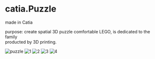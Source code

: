 # catia.Puzzle
made in Catia

purpose: create spatial 3D puzzle comfortable LEGO, is dedicated to the family <br>
producted by 3D printing.


![puzzle](https://user-images.githubusercontent.com/106025271/187085297-20d0598c-514b-4fa2-ab36-b68cfb9e872f.gif)
![1](https://user-images.githubusercontent.com/106025271/190319327-9264488c-3830-46ab-b88a-4766fa73bab7.jpg)
![2](https://user-images.githubusercontent.com/106025271/190319329-9739c802-6b83-4f15-922f-667faa2a695b.jpg)
![3](https://user-images.githubusercontent.com/106025271/190319330-33e74aec-6f62-498b-a034-e5f4d384f777.jpg)
![4](https://user-images.githubusercontent.com/106025271/190319332-95d52eb5-856b-499b-b47e-ab9d6ea028b9.jpg)

